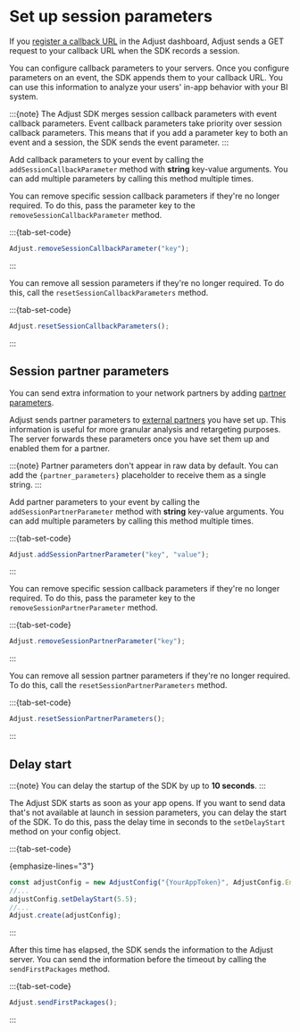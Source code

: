 # Set up session parameters

If you [register a callback URL](https://help.adjust.com/en/article/best-practices-callbacks) in the Adjust dashboard, Adjust sends a GET request to your callback URL when the SDK records a session.

You can configure callback parameters to your servers. Once you configure parameters on an event, the SDK appends them to your callback URL. You can use this information to analyze your users' in-app behavior with your BI system.

:::{note}
The Adjust SDK merges session callback parameters with event callback parameters. Event callback parameters take priority over session callback parameters. This means that if you add a parameter key to both an event and a session, the SDK sends the event parameter.
:::

Add callback parameters to your event by calling the `addSessionCallbackParameter` method with **string** key-value arguments. You can add multiple parameters by calling this method multiple times.

You can remove specific session callback parameters if they're no longer required. To do this, pass the parameter key to the `removeSessionCallbackParameter` method.

:::{tab-set-code}

```js
Adjust.removeSessionCallbackParameter("key");
```

:::

You can remove all session parameters if they're no longer required. To do this, call the `resetSessionCallbackParameters` method.

:::{tab-set-code}

```js
Adjust.resetSessionCallbackParameters();
```

:::

## Session partner parameters

You can send extra information to your network partners by adding [partner parameters](https://help.adjust.com/en/article/advanced-event-setup#receive-custom-data-with-partner-parameters).

Adjust sends partner parameters to [external partners](https://help.adjust.com/en/article/integrated-partners) you have set up. This information is useful for more granular analysis and retargeting purposes. The server forwards these parameters once you have set them up and enabled them for a partner.

:::{note}
Partner parameters don't appear in raw data by default. You can add the `{partner_parameters}` placeholder to receive them as a single string.
:::

Add partner parameters to your event by calling the `addSessionPartnerParameter` method with **string** key-value arguments. You can add multiple parameters by calling this method multiple times.

:::{tab-set-code}

```js
Adjust.addSessionPartnerParameter("key", "value");
```

:::

You can remove specific session callback parameters if they're no longer required. To do this, pass the parameter key to the `removeSessionPartnerParameter` method.

:::{tab-set-code}

```js
Adjust.removeSessionPartnerParameter("key");
```

:::

You can remove all session partner parameters if they're no longer required. To do this, call the `resetSessionPartnerParameters` method.

:::{tab-set-code}

```js
Adjust.resetSessionPartnerParameters();
```

:::

## Delay start

:::{note}
You can delay the startup of the SDK by up to **10 seconds**.
:::

The Adjust SDK starts as soon as your app opens. If you want to send data that's not available at launch in session parameters, you can delay the start of the SDK. To do this, pass the delay time in seconds to the `setDelayStart` method on your config object.

:::{tab-set-code}

{emphasize-lines="3"}
```js
const adjustConfig = new AdjustConfig("{YourAppToken}", AdjustConfig.EnvironmentSandbox);
//...
adjustConfig.setDelayStart(5.5);
//...
Adjust.create(adjustConfig);
```

:::

After this time has elapsed, the SDK sends the information to the Adjust server. You can send the information before the timeout by calling the `sendFirstPackages` method.

:::{tab-set-code}

```js
Adjust.sendFirstPackages();
```

:::
